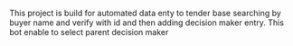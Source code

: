 This project is build for automated data enty to tender base searching by buyer name and verify with id and then adding decision maker entry. This bot enable to select parent decision maker
